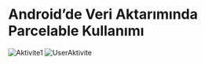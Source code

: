 # Android’de Veri Aktarımında Parcelable Kullanımı
![Aktivite1](https://github.com/nuritiras/ParcelableKullanimi/assets/47992544/e3f25d0d-7b89-4a0d-872e-16e63a8173d8)
![UserAktivite](https://github.com/nuritiras/ParcelableKullanimi/assets/47992544/627be681-71e0-4a95-8f0d-8a4dd36b6479)
